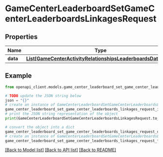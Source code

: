 # GameCenterLeaderboardSetGameCenterLeaderboardsLinkagesRequest


## Properties

Name | Type | Description | Notes
------------ | ------------- | ------------- | -------------
**data** | [**List[GameCenterActivityRelationshipsLeaderboardsDataInner]**](GameCenterActivityRelationshipsLeaderboardsDataInner.md) |  | 

## Example

```python
from openapi_client.models.game_center_leaderboard_set_game_center_leaderboards_linkages_request import GameCenterLeaderboardSetGameCenterLeaderboardsLinkagesRequest

# TODO update the JSON string below
json = "{}"
# create an instance of GameCenterLeaderboardSetGameCenterLeaderboardsLinkagesRequest from a JSON string
game_center_leaderboard_set_game_center_leaderboards_linkages_request_instance = GameCenterLeaderboardSetGameCenterLeaderboardsLinkagesRequest.from_json(json)
# print the JSON string representation of the object
print(GameCenterLeaderboardSetGameCenterLeaderboardsLinkagesRequest.to_json())

# convert the object into a dict
game_center_leaderboard_set_game_center_leaderboards_linkages_request_dict = game_center_leaderboard_set_game_center_leaderboards_linkages_request_instance.to_dict()
# create an instance of GameCenterLeaderboardSetGameCenterLeaderboardsLinkagesRequest from a dict
game_center_leaderboard_set_game_center_leaderboards_linkages_request_from_dict = GameCenterLeaderboardSetGameCenterLeaderboardsLinkagesRequest.from_dict(game_center_leaderboard_set_game_center_leaderboards_linkages_request_dict)
```
[[Back to Model list]](../README.md#documentation-for-models) [[Back to API list]](../README.md#documentation-for-api-endpoints) [[Back to README]](../README.md)


